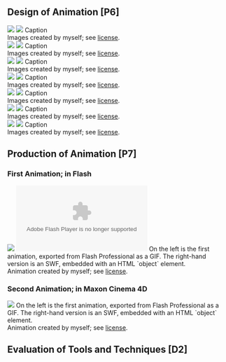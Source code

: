 ## Design of Animation [P6]

<div class="i h">
	<img src="/btec/img/31.3.1.01.png">
	<img src="/btec/img/31.3.1.02.png">
	Caption
	<div>Images created by myself; see <a href="/btec/license">license</a>.</div>
</div>
<div class="i h">
	<img src="/btec/img/31.3.1.03.png">
	<img src="/btec/img/31.3.1.04.png">
	Caption
	<div>Images created by myself; see <a href="/btec/license">license</a>.</div>
</div>
<div class="i h">
	<img src="/btec/img/31.3.1.05.png">
	<img src="/btec/img/31.3.1.06.png">
	Caption
	<div>Images created by myself; see <a href="/btec/license">license</a>.</div>
</div>
<div class="i h">
	<img src="/btec/img/31.3.1.07.png">
	<img src="/btec/img/31.3.1.08.png">
	Caption
	<div>Images created by myself; see <a href="/btec/license">license</a>.</div>
</div>
<div class="i h">
	<img src="/btec/img/31.3.1.09.png">
	<img src="/btec/img/31.3.1.10.png">
	Caption
	<div>Images created by myself; see <a href="/btec/license">license</a>.</div>
</div>
<div class="i h">
	<img src="/btec/img/31.3.1.11.png">
	<img src="/btec/img/31.3.1.12.png">
	Caption
	<div>Images created by myself; see <a href="/btec/license">license</a>.</div>
</div>
<div class="i h">
	<img src="/btec/img/31.3.1.13.png">
	<img src="/btec/img/31.3.1.14.png">
	Caption
	<div>Images created by myself; see <a href="/btec/license">license</a>.</div>
</div>


## Production of Animation [P7]

### First Animation; in Flash

<div class="i">
	<img src="/btec/img/31.3.3.gif">
	<object data="/btec/file/31.3.3.swf" type="application/x-shockwave-flash"></object>
	On the left is the first animation, exported from Flash Professional as a GIF. The right-hand version is an SWF, embedded with an HTML `object` element.
	<div>Animation created by myself; see <a href="/btec/license">license</a>.</div>
</div>

### Second Animation; in Maxon Cinema 4D

<div class="i">
	<img src="/btec/img/31.3.4.gif">
	On the left is the first animation, exported from Flash Professional as a GIF. The right-hand version is an SWF, embedded with an HTML `object` element.
	<div>Animation created by myself; see <a href="/btec/license">license</a>.</div>
</div>

## Evaluation of Tools and Techniques [D2]

